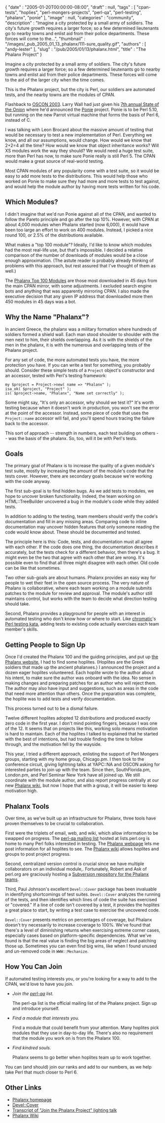 {
   "date" : "2005-01-20T00:00:00-08:00",
   "draft" : null,
   "tags" : [
      "cpan-tests",
      "hoplies",
      "perl-mongers-projects",
      "perl-qa",
      "perl-testing",
      "phalanx",
      "ponie"
   ],
   "image" : null,
   "categories" : "community",
   "description" : "Imagine a city protected by a small army of soldiers. The city's future growth requires a larger force; so a few determined lieutenants go to nearby towns and enlist aid from their police departments. These forces will come to the...",
   "thumbnail" : "/images/_pub_2005_01_13_phalanx/111-sure_quality.gif",
   "authors" : [
      "andy-lester"
   ],
   "slug" : "/pub/2005/01/13/phalanx.html",
   "title" : "The Phalanx Project"
}





Imagine a city protected by a small army of soldiers. The city's future
growth requires a larger force; so a few determined lieutenants go to
nearby towns and enlist aid from their police departments. These forces
will come to the aid of the larger city when the time comes.

This is the Phalanx project, but the city is Perl, our soldiers are
automated tests, and the nearby towns are the modules of CPAN.

Flashback to [OSCON 2003](http://conferences.oreillynet.com/os2003/).
Larry Wall had just given his [7th annual State of the
Onion](/pub/a/2003/07/16/soto2003.html) where he'd announced the
[Ponie](http://www.poniecode.org/) project. Ponie is to be Perl 5.10,
but running on the new Parrot virtual machine that forms the basis of
Perl 6, instead of C.

I was talking with Leon Brocard about the massive amount of testing that
would be necessary to test a new implementation of Perl. Everything we
know, and all our assumptions, would change. How would we know that
2+2=4 all the time? How would we know that object inheritance works?
Will XS modules work the way they should? We would need a huge test
suite, more than Perl has now, to make sure Ponie really is still Perl
5. The CPAN would make a great source of real-world testing.

Most CPAN modules of any popularity come with a test suite, so it would
be easy to add more tests to the distributions. This would help those
who worked on Ponie to make sure they had more and more tests to test
against, and would help the module author by having more tests written
for his code.

Which Modules?
--------------

I didn't imagine that we'd run Ponie against all of the CPAN, and wanted
to follow the Pareto principle and go after the top 10%. However, with
CPAN at about 4,000 modules when Phalanx started (now 6,000), it would
have been too large an effort to work on 400 modules. Instead, I picked
a nice round 100, or 2.5% of the distributions available.

What makes a "top 100 module"? Ideally, I'd like to know which modules
had the most real-life use, but that's impossible. I decided a relative
comparison of the number of downloads of modules would be a close enough
approximation. (The astute reader is probably already thinking of
problems with this approach, but rest assured that I've thought of them
as well.)

The [Phalanx Top 100 Modules](http://qa.perl.org/phalanx/100/) are those
most downloaded in 45 days from the main CPAN mirror, with some
adjustments. I excluded search engine bots and anything that was
apparently mirroring CPAN. I also made the executive decision that any
given IP address that downloaded more then 450 modules in 45 days was a
bot.

Why the Name "Phalanx"?
-----------------------

In ancient Greece, the phalanx was a military formation where hundreds
of soldiers formed a shield wall. Each man stood shoulder to shoulder
with the men next to him, their shields overlapping. As it is with the
shields of the men in the phalanx, it is with the numerous and
overlapping tests of the Phalanx project.

For any set of code, the more automated tests you have, the more
protection you have. If you can write a test for something, you probably
should. Consider these simple tests of a `Project` object's constructor
and an accessor, tested with Perl's testing framework:

    my $project = Project->new( name => "Phalanx" );
    isa_ok( $project, "Project" );
    is( $project->name, "Phalanx", "Name set correctly" );

Some might say, "It's only an accessor, why should we test it?" It's
worth testing because when it doesn't work in production, you won't see
the error at the point of the accessor. Instead, some piece of code that
uses the `Project::name` accessor will fail, and you'll spend hours
tracing the failure back to the accessor.

This sort of approach -- strength in numbers, each test building on
others -- was the basis of the phalanx. So, too, will it be with Perl's
tests.

Goals
-----

The primary goal of Phalanx is to increase the quality of a given
module's test suite, mostly by increasing the amount of the module's
code that the tests cover. However, there are secondary goals because
we're working with the code anyway.

The first sub-goal is to find hidden bugs. As we add tests to modules,
we hope to uncover broken functionality. Indeed, the team working on
HTML::TreeBuilder uncovered a bug in the module's code while they added
tests.

In addition to adding to the testing, team members should verify the
code's documentation and fill in any missing areas. Comparing code to
inline documentation may uncover hidden features that only someone
reading the code would know about. These should be documented and
tested.

The principle here is this: Code, tests, and documentation must all
agree with each other. If the code does one thing, the documentation
describes it accurately, but the tests check for a different behavior,
then there's a bug. It might even be the two that agree with each other
that are wrong. It's possible even to find that all three might disagree
with each other. Old code can be like that sometimes.

Two other sub-goals are about humans. Phalanx provides an easy way for
people to wet their feet in the open source process. The very nature of
Phalanx is collaborative, where each team working on a module submits
patches to the module for review and approval. The module's author still
maintains control, but works with the team to decide what direction
testing should take.

Second, Phalanx provides a playground for people with an interest in
automated testing who don't know how or where to start. Like
[chromatic](http://wgz.org/chromatic/)'s [Perl testing
kata](http://www.google.com/search?q=perl+test+kata+site%3Aperl.com),
adding tests to existing code actually exercises each team member's
skills.

Getting People to Sign Up
-------------------------

Once I'd created the Phalanx 100 and the guiding principles, and put up
[the Phalanx website](http://qa.perl.org/phalanx/), I had to find some
hoplites. (Hoplites are the Greek soldiers that made up the ancient
phalanxes.) I announced the project and a dozen eager hoplites
volunteered. Each hoplite wrote to the author about his intent, to make
sure the author was onboard with the idea. No sense in making changes
and preparing patches for an author who will reject them. The author may
also have input and suggestions, such as areas in the code that need
more attention than others. Once the preparation was complete, the
hoplite was to add tests and verify documentation.

This process turned out to be a dismal failure.

Twelve different hoplites adopted 12 distributions and produced exactly
zero code in the first year. I don't mind pointing fingers, because I
was one of the 12. It seems that on projects like this, working solo
means motivation is hard to maintain. Each of the hoplites I talked to
explained that he started with the best of intentions, but had trouble
finding the time to follow through, and the motivation fell by the
wayside.

This year, I tried a different approach, enlisting the support of Perl
Mongers groups, starting with my home group, Chicago.pm. I then took to
the conference circuit, giving lightning talks at YAPC::NA and OSCON
asking for interested parties to join up with the team. Since then,
SouthFlorida.pm, London.pm, and Perl Seminar New York have all joined
up. We still coordinate with the module author, and also report progress
centrally at our new [Phalanx wiki](http://phalanx.kwiki.org/), but now
I hope that with a group, it will be easier to keep motivation high.

Phalanx Tools
-------------

Over time, as we've built up an infrastructure for Phalanx, three tools
have proven themselves to be crucial to collaboration.

First were the triplets of email, web, and wiki, which allow information
to be swapped on progress. The [perl-qa mailing
list](http://lists.perl.org/showlist.cgi?name=perl-qa) hosted at
lists.perl.org is home to many Perl folks interested in testing. The
[Phalanx webpage](http://qa.perl.org/phalanx/) lets me post information
for all hoplites to see. The [Phalanx wiki](http://phalanx.kwiki.org/)
allows hoplites and groups to post project progress.

Second, centralized version control is crucial since we have multiple
collaborators on an individual module,. Fortunately, Robert and Ask of
perl.org are graciously hosting a [Subversion repository for the Phalanx
teams](http://svn.perl.org/phalanx/).

Third, Paul Johnson's excellent `Devel::Cover` package has been
invaluable in identifying shortcomings of test suites. `Devel::Cover`
analyzes the running of the tests, and then identifies which lines of
code the suite has exercised or "covered." If a line of code isn't
covered by a test, it provides the hoplites a great place to start, by
writing a test case to exercise the uncovered code.

`Devel::Cover` presents metrics on percentages of coverage, but Phalanx
doesn't try necessarily to increase coverage to 100%. We've found that
there's a level of diminishing returns when exercising extreme corner
cases, especially cases based on platform-specific dependencies. What
we've found is that the real value is finding the big areas of neglect
and patching those up. Sometimes you can even find big wins, like when I
found unused and un-removed code in `WWW::Mechanize`.

How You Can Join
----------------

If automated testing interests you, or you're looking for a way to add
to the CPAN, we'd love to have you join.

-   *Join the [perl-qa](http://lists.perl.org/showlist.cgi?name=perl-qa)
    list.*

    The perl-qa list is the official mailing list of the Phalanx
    project. Sign up and introduce yourself.

-   *Find a module that interests you.*

    Find a module that could benefit from your attention. Many hoplites
    pick modules that they use in day-to-day life. There's also no
    requirement that the module you work on is from the Phalanx 100.

-   *Find kindred souls.*

    Phalanx seems to go better when hoplites team up to work together.

You can (and should) join our ranks and add to our numbers, as we help
take Perl that much closer to Perl 6.

Other Links
-----------

-   [Phalanx homepage](http://qa.perl.org/phalanx/)
-   [Devel::Cover](http://search.cpan.org/dist/Devel-Cover/)
-   [Transcript of "Join the Phalanx Project" lighting
    talk](http://www.petdance.com/perl/join-phalanx-lt.pdf)
-   [Phalanx Wiki](http://phalanx.kwiki.org/)


